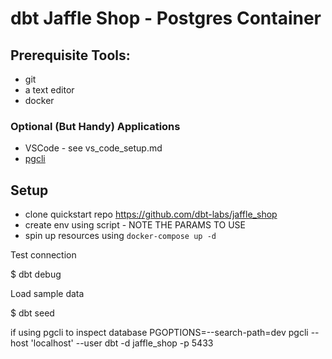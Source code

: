# dbt Jaffle Shop - Postgres Container

## Prerequisite Tools:
* git
* a text editor
* docker

### Optional (But Handy) Applications
* VSCode - see vs_code_setup.md
* [pgcli](https://www.pgcli.com/)

## Setup
* clone quickstart repo https://github.com/dbt-labs/jaffle_shop
* create env using script - NOTE THE PARAMS TO USE
* spin up resources using `docker-compose up -d`

Test connection

$ dbt debug

Load sample data

$ dbt seed

if using pgcli to inspect database
PGOPTIONS=--search-path=dev pgcli --host 'localhost' --user dbt -d jaffle_shop -p 5433